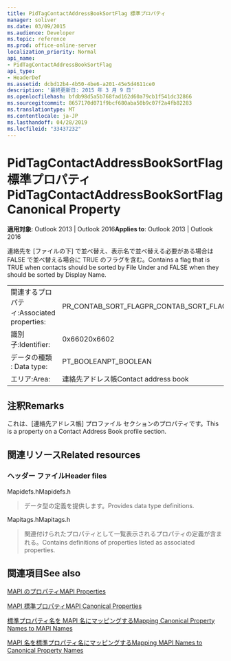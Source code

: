 ```yaml
---
title: PidTagContactAddressBookSortFlag 標準プロパティ
manager: soliver
ms.date: 03/09/2015
ms.audience: Developer
ms.topic: reference
ms.prod: office-online-server
localization_priority: Normal
api_name:
- PidTagContactAddressBookSortFlag
api_type:
- HeaderDef
ms.assetid: dcbd12b4-4b50-4be6-a201-45e5d4611ce0
description: '最終更新日: 2015 年 3 月 9 日'
ms.openlocfilehash: bfdb98d5a5b768fad162d60a79cb1f541dc32866
ms.sourcegitcommit: 8657170d071f9bcf680aba50b9c07f2a4fb82283
ms.translationtype: MT
ms.contentlocale: ja-JP
ms.lasthandoff: 04/28/2019
ms.locfileid: "33437232"
---
```

# <a name="pidtagcontactaddressbooksortflag-canonical-property"></a><span data-ttu-id="9edb2-103">PidTagContactAddressBookSortFlag 標準プロパティ</span><span class="sxs-lookup"><span data-stu-id="9edb2-103">PidTagContactAddressBookSortFlag Canonical Property</span></span>

  
  
<span data-ttu-id="9edb2-104">**適用対象**: Outlook 2013 | Outlook 2016</span><span class="sxs-lookup"><span data-stu-id="9edb2-104">**Applies to**: Outlook 2013 | Outlook 2016</span></span> 
  
<span data-ttu-id="9edb2-105">連絡先を [ファイルの下] で並べ替え、表示名で並べ替える必要がある場合は FALSE で並べ替える場合に TRUE のフラグを含む。</span><span class="sxs-lookup"><span data-stu-id="9edb2-105">Contains a flag that is TRUE when contacts should be sorted by File Under and FALSE when they should be sorted by Display Name.</span></span> 
  
|||
|:-----|:-----|
|<span data-ttu-id="9edb2-106">関連するプロパティ:</span><span class="sxs-lookup"><span data-stu-id="9edb2-106">Associated properties:</span></span>  <br/> |<span data-ttu-id="9edb2-107">PR_CONTAB_SORT_FLAG</span><span class="sxs-lookup"><span data-stu-id="9edb2-107">PR_CONTAB_SORT_FLAG</span></span>  <br/> |
|<span data-ttu-id="9edb2-108">識別子:</span><span class="sxs-lookup"><span data-stu-id="9edb2-108">Identifier:</span></span>  <br/> |<span data-ttu-id="9edb2-109">0x6602</span><span class="sxs-lookup"><span data-stu-id="9edb2-109">0x6602</span></span>  <br/> |
|<span data-ttu-id="9edb2-110">データの種類 : </span><span class="sxs-lookup"><span data-stu-id="9edb2-110">Data type:</span></span>  <br/> |<span data-ttu-id="9edb2-111">PT_BOOLEAN</span><span class="sxs-lookup"><span data-stu-id="9edb2-111">PT_BOOLEAN</span></span>  <br/> |
|<span data-ttu-id="9edb2-112">エリア:</span><span class="sxs-lookup"><span data-stu-id="9edb2-112">Area:</span></span>  <br/> |<span data-ttu-id="9edb2-113">連絡先アドレス帳</span><span class="sxs-lookup"><span data-stu-id="9edb2-113">Contact address book</span></span>  <br/> |
   
## <a name="remarks"></a><span data-ttu-id="9edb2-114">注釈</span><span class="sxs-lookup"><span data-stu-id="9edb2-114">Remarks</span></span>

<span data-ttu-id="9edb2-115">これは、[連絡先アドレス帳] プロファイル セクションのプロパティです。</span><span class="sxs-lookup"><span data-stu-id="9edb2-115">This is a property on a Contact Address Book profile section.</span></span>
  
## <a name="related-resources"></a><span data-ttu-id="9edb2-116">関連リソース</span><span class="sxs-lookup"><span data-stu-id="9edb2-116">Related resources</span></span>

### <a name="header-files"></a><span data-ttu-id="9edb2-117">ヘッダー ファイル</span><span class="sxs-lookup"><span data-stu-id="9edb2-117">Header files</span></span>

<span data-ttu-id="9edb2-118">Mapidefs.h</span><span class="sxs-lookup"><span data-stu-id="9edb2-118">Mapidefs.h</span></span>
  
> <span data-ttu-id="9edb2-119">データ型の定義を提供します。</span><span class="sxs-lookup"><span data-stu-id="9edb2-119">Provides data type definitions.</span></span>
    
<span data-ttu-id="9edb2-120">Mapitags.h</span><span class="sxs-lookup"><span data-stu-id="9edb2-120">Mapitags.h</span></span>
  
> <span data-ttu-id="9edb2-121">関連付けられたプロパティとして一覧表示されるプロパティの定義が含まれる。</span><span class="sxs-lookup"><span data-stu-id="9edb2-121">Contains definitions of properties listed as associated properties.</span></span>
    
## <a name="see-also"></a><span data-ttu-id="9edb2-122">関連項目</span><span class="sxs-lookup"><span data-stu-id="9edb2-122">See also</span></span>



[<span data-ttu-id="9edb2-123">MAPI のプロパティ</span><span class="sxs-lookup"><span data-stu-id="9edb2-123">MAPI Properties</span></span>](mapi-properties.md)
  
[<span data-ttu-id="9edb2-124">MAPI 標準プロパティ</span><span class="sxs-lookup"><span data-stu-id="9edb2-124">MAPI Canonical Properties</span></span>](mapi-canonical-properties.md)
  
[<span data-ttu-id="9edb2-125">標準プロパティ名を MAPI 名にマッピングする</span><span class="sxs-lookup"><span data-stu-id="9edb2-125">Mapping Canonical Property Names to MAPI Names</span></span>](mapping-canonical-property-names-to-mapi-names.md)
  
[<span data-ttu-id="9edb2-126">MAPI 名を標準プロパティ名にマッピングする</span><span class="sxs-lookup"><span data-stu-id="9edb2-126">Mapping MAPI Names to Canonical Property Names</span></span>](mapping-mapi-names-to-canonical-property-names.md)

